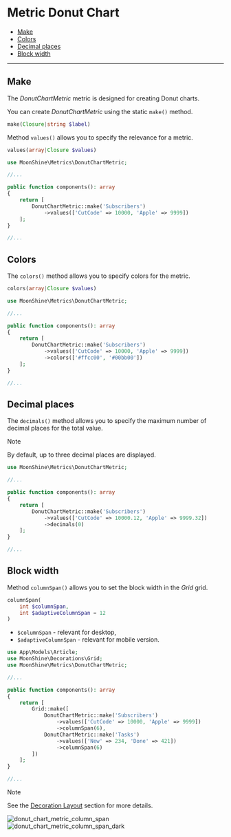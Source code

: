 # Metric Donut Chart

  - [Make](#make)
  - [Colors](#colors)
  - [Decimal places](#decimals)
  - [Block width](#column-span)

---

<a name="make"></a>
## Make

The *DonutChartMetric* metric is designed for creating Donut charts.

You can create *DonutChartMetric* using the static `make()` method.

```php
make(Closure|string $label)
```

Method `values()` allows you to specify the relevance for a metric.

```php
values(array|Closure $values)
```

```php
use MoonShine\Metrics\DonutChartMetric;

//...

public function components(): array
{
    return [
        DonutChartMetric::make('Subscribers')
            ->values(['CutCode' => 10000, 'Apple' => 9999])
    ];
}

//...
```

<a name="colors"></a> 
## Colors

The `colors()` method allows you to specify colors for the metric.

```php
colors(array|Closure $values)
```

```php
use MoonShine\Metrics\DonutChartMetric;

//...

public function components(): array
{
    return [
        DonutChartMetric::make('Subscribers')
            ->values(['CutCode' => 10000, 'Apple' => 9999])
            ->colors(['#ffcc00', '#00bb00'])
    ];
}

//...
```

<a name="decimals"></a> 
## Decimal places

The `decimals()` method allows you to specify the maximum number of decimal places for the total value.

> [!NOTE]  
> By default, up to three decimal places are displayed.


```php
use MoonShine\Metrics\DonutChartMetric;

//...

public function components(): array
{
    return [
        DonutChartMetric::make('Subscribers')
            ->values(['CutCode' => 10000.12, 'Apple' => 9999.32])
            ->decimals(0)
    ];
}

//...
```

<a name="column-span"></a> 
## Block width

Method `columnSpan()` allows you to set the block width in the *Grid* grid.

```php
columnSpan(
    int $columnSpan,
    int $adaptiveColumnSpan = 12
)
```

- `$columnSpan` - relevant for desktop,
- `$adaptiveColumnSpan` - relevant for mobile version.

```php
use App\Models\Article;
use MoonShine\Decorations\Grid;
use MoonShine\Metrics\DonutChartMetric;

//...

public function components(): array
{
    return [
        Grid::make([
            DonutChartMetric::make('Subscribers')
                ->values(['CutCode' => 10000, 'Apple' => 9999])
                ->columnSpan(6),
            DonutChartMetric::make('Tasks')
                ->values(['New' => 234, 'Done' => 421])
                ->columnSpan(6)
        ])
    ];
}

//...
```

> [!NOTE]  
> See the [Decoration Layout](/docs/{{version}}/components/decoration_layout) section for more details.

![donut_chart_metric_column_span](https://raw.githubusercontent.com/moonshine-software/doc/2.x/resources/screenshots/donut_chart_metric_column_span.png)
![donut_chart_metric_column_span_dark](https://raw.githubusercontent.com/moonshine-software/doc/2.x/resources/screenshots/donut_chart_metric_column_span_dark.png)
